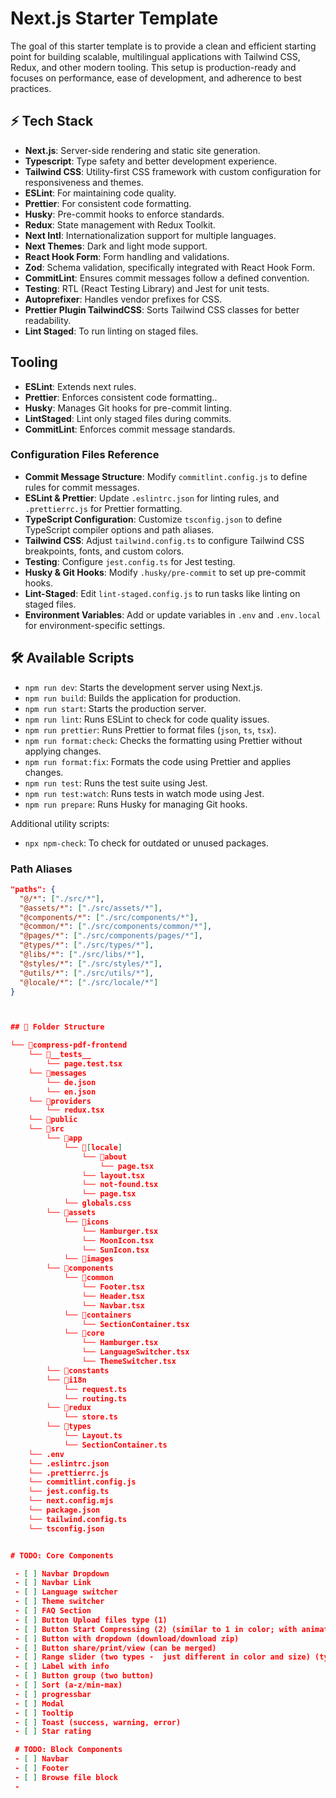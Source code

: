 # Next.js Starter Template

The goal of this starter template is to provide a clean and efficient starting point for building scalable, multilingual applications with Tailwind CSS, Redux, and other modern tooling. This setup is production-ready and focuses on performance, ease of development, and adherence to best practices.


## ⚡️ Tech Stack

- **Next.js**: Server-side rendering and static site generation.
- **Typescript**: Type safety and better development experience.
- **Tailwind CSS**: Utility-first CSS framework with custom configuration for responsiveness and themes.
- **ESLint**: For maintaining code quality.
- **Prettier**: For consistent code formatting.
- **Husky**: Pre-commit hooks to enforce standards.
- **Redux**: State management with Redux Toolkit.
- **Next Intl**: Internationalization support for multiple languages.
- **Next Themes**: Dark and light mode support.
- **React Hook Form**: Form handling and validations.
- **Zod**: Schema validation, specifically integrated with React Hook Form.
- **CommitLint**: Ensures commit messages follow a defined convention.
- **Testing**: RTL (React Testing Library) and Jest for unit tests.
- **Autoprefixer**: Handles vendor prefixes for CSS.
- **Prettier Plugin TailwindCSS**: Sorts Tailwind CSS classes for better readability.
- **Lint Staged**: To run linting on staged files.

## Tooling

- **ESLint**: Extends next rules.
- **Prettier**: Enforces consistent code formatting..
- **Husky**: Manages Git hooks for pre-commit linting.
- **LintStaged**: Lint only staged files during commits.
- **CommitLint**: Enforces commit message standards.

### Configuration Files Reference

- **Commit Message Structure**: Modify `commitlint.config.js` to define rules for commit messages.
- **ESLint & Prettier**: Update `.eslintrc.json` for linting rules, and `.prettierrc.js` for Prettier formatting.
- **TypeScript Configuration**: Customize `tsconfig.json` to define TypeScript compiler options and path aliases.
- **Tailwind CSS**: Adjust `tailwind.config.ts` to configure Tailwind CSS breakpoints, fonts, and custom colors.
- **Testing**: Configure `jest.config.ts` for Jest testing.
- **Husky & Git Hooks**: Modify `.husky/pre-commit` to set up pre-commit hooks.
- **Lint-Staged**: Edit `lint-staged.config.js` to run tasks like linting on staged files.
- **Environment Variables**: Add or update variables in `.env` and `.env.local` for environment-specific settings.


## 🛠️ Available Scripts

- `npm run dev`: Starts the development server using Next.js.
- `npm run build`: Builds the application for production.
- `npm run start`: Starts the production server.
- `npm run lint`: Runs ESLint to check for code quality issues.
- `npm run prettier`: Runs Prettier to format files (`json`, `ts`, `tsx`).
- `npm run format:check`: Checks the formatting using Prettier without applying changes.
- `npm run format:fix`: Formats the code using Prettier and applies changes.
- `npm run test`: Runs the test suite using Jest.
- `npm run test:watch`: Runs tests in watch mode using Jest.
- `npm run prepare`: Runs Husky for managing Git hooks.

Additional utility scripts:
- `npx npm-check`: To check for outdated or unused packages.

### Path Aliases

```json
"paths": {
  "@/*": ["./src/*"],
  "@assets/*": ["./src/assets/*"],
  "@components/*": ["./src/components/*"],
  "@common/*": ["./src/components/common/*"],
  "@pages/*": ["./src/components/pages/*"],
  "@types/*": ["./src/types/*"],
  "@libs/*": ["./src/libs/*"],
  "@styles/*": ["./src/styles/*"],
  "@utils/*": ["./src/utils/*"],
  "@locale/*": ["./src/locale/*"]
}



## 📂 Folder Structure

└── 📁compress-pdf-frontend
    └── 📁__tests__
        └── page.test.tsx
    └── 📁messages
        └── de.json
        └── en.json
    └── 📁providers
        └── redux.tsx
    └── 📁public
    └── 📁src
        └── 📁app
            └── 📁[locale]
                └── 📁about
                    └── page.tsx
                └── layout.tsx
                └── not-found.tsx
                └── page.tsx
            └── globals.css
        └── 📁assets
            └── 📁icons
                └── Hamburger.tsx
                └── MoonIcon.tsx
                └── SunIcon.tsx
            └── 📁images
        └── 📁components
            └── 📁common
                └── Footer.tsx
                └── Header.tsx
                └── Navbar.tsx
            └── 📁containers
                └── SectionContainer.tsx
            └── 📁core
                └── Hamburger.tsx
                └── LanguageSwitcher.tsx
                └── ThemeSwitcher.tsx
        └── 📁constants
        └── 📁i18n
            └── request.ts
            └── routing.ts
        └── 📁redux
            └── store.ts
        └── 📁types
            └── Layout.ts
            └── SectionContainer.ts
    └── .env
    └── .eslintrc.json
    └── .prettierrc.js
    └── commitlint.config.js
    └── jest.config.ts
    └── next.config.mjs
    └── package.json
    └── tailwind.config.ts
    └── tsconfig.json


# TODO: Core Components

 - [ ] Navbar Dropdown
 - [ ] Navbar Link
 - [ ] Language switcher
 - [ ] Theme switcher
 - [ ] FAQ Section
 - [ ] Button Upload files type (1)
 - [ ] Button Start Compressing (2) (similar to 1 in color; with animation)
 - [ ] Button with dropdown (download/download zip)
 - [ ] Button share/print/view (can be merged)
 - [ ] Range slider (two types -  just different in color and size) (typable value)
 - [ ] Label with info
 - [ ] Button group (two button)
 - [ ] Sort (a-z/min-max)
 - [ ] progressbar
 - [ ] Modal
 - [ ] Tooltip
 - [ ] Toast (success, warning, error)
 - [ ] Star rating

 # TODO: Block Components
 - [ ] Navbar
 - [ ] Footer
 - [ ] Browse file block
 - 

